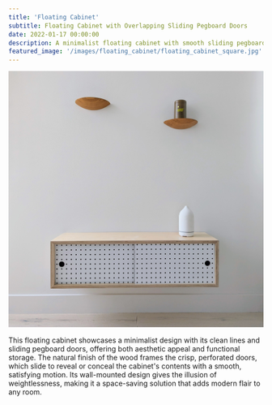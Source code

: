 ```yaml
---
title: 'Floating Cabinet'
subtitle: Floating Cabinet with Overlapping Sliding Pegboard Doors
date: 2022-01-17 00:00:00
description: A minimalist floating cabinet with smooth sliding pegboard doors, combining space-saving design and natural wood finishes for a modern, functional storage solution.
featured_image: '/images/floating_cabinet/floating_cabinet_square.jpg'
---
```




<img src="/images/floating_cabinet/floating_cabinet_square.jpg">


This floating cabinet showcases a minimalist design with its clean lines and sliding pegboard doors, offering both aesthetic appeal and functional storage. The natural finish of the wood frames the crisp, perforated doors, which slide to reveal or conceal the cabinet's contents with a smooth, satisfying motion. Its wall-mounted design gives the illusion of weightlessness, making it a space-saving solution that adds modern flair to any room.